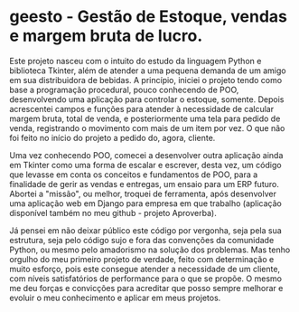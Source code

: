# geesto - Gestão de Estoque, vendas e margem bruta de lucro.

Este projeto nasceu com o intuito do estudo da linguagem Python e biblioteca Tkinter, além de atender a uma pequena demanda de um amigo em sua distribuidora de bebidas. 
A princípio, iniciei o projeto tendo como base a programação procedural, pouco conhecendo de POO, desenvolvendo uma aplicação para controlar o estoque, somente. 
Depois acrescentei campos e funções para atender à necessidade de calcular margem bruta, total de venda, e posteriormente uma tela para pedido de venda, registrando 
o movimento com mais de um item por vez. O que não foi feito no início do projeto a pedido do, agora, cliente.

Uma vez conhecendo POO, comecei a desenvolver outra aplicação ainda em Tkinter como uma forma de escalar e escrever, desta vez, um código que levasse em conta os conceitos 
e fundamentos de POO,  para a finalidade de gerir as vendas e entregas, um ensaio para um ERP futuro. Abortei a "missão", ou melhor, troquei de ferramenta, após 
desenvolver uma aplicação web em Django para empresa em que trabalho (aplicação disponível também no meu github - projeto Aproverba).

Já pensei em não deixar público este código por vergonha, seja pela sua estrutura, seja pelo código sujo e fora das convenções da comunidade Python, ou mesmo
pelo amadorismo na solução dos problemas. Mas tenho orgulho do meu primeiro projeto de verdade, feito com determinação e muito esforço, pois este consegue atender a 
necessidade de um cliente, com níveis satisfatórios de performance para o que se propõe. O mesmo me deu forças e convicções para acreditar que posso sempre melhorar 
e evoluir o meu conhecimento e aplicar em meus projetos.
